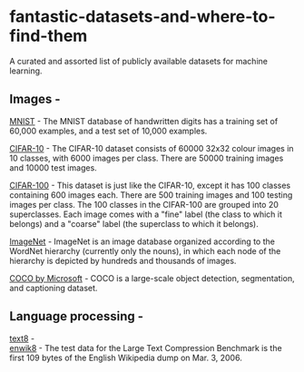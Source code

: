 # fantastic-datasets-and-where-to-find-them
A curated and assorted list of publicly available datasets for machine learning.


## Images -   
[MNIST](http://yann.lecun.com/exdb/mnist/) - The MNIST database of handwritten digits has a training set of 60,000 examples, and a test set of 10,000 examples.  

[CIFAR-10](https://www.cs.toronto.edu/~kriz/cifar.html) - The CIFAR-10 dataset consists of 60000 32x32 colour images in 10 classes, with 6000 images per class. There are 50000 training images and 10000 test images.  

[CIFAR-100](https://www.cs.toronto.edu/~kriz/cifar.html) - This dataset is just like the CIFAR-10, except it has 100 classes containing 600 images each. There are 500 training images and 100 testing images per class. The 100 classes in the CIFAR-100 are grouped into 20 superclasses. Each image comes with a "fine" label (the class to which it belongs) and a "coarse" label (the superclass to which it belongs).   

[ImageNet](http://image-net.org/download) - ImageNet is an image database organized according to the WordNet hierarchy (currently only the nouns), in which each node of the hierarchy is depicted by hundreds and thousands of images.  

[COCO by Microsoft](http://cocodataset.org/#home) - COCO is a large-scale object detection, segmentation, and captioning dataset.   

## Language processing -   
[text8](http://mattmahoney.net/dc/text8.zip) -   
[enwik8](http://cs.fit.edu/~mmahoney/compression/enwik8.zip) - The test data for the Large Text Compression Benchmark is the first 109 bytes of the English Wikipedia dump on Mar. 3, 2006.
